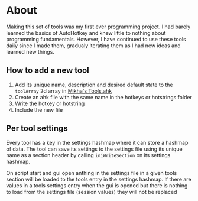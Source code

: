 # About
Making this set of tools was my first ever programming project. I had barely learned the basics of AutoHotkey and knew little to nothing about programming fundamentals.
However, I have continued to use these tools daily since I made them, gradualy iterating them as I had new ideas and learned new things.

## How to add a new tool
1) Add its unique name, description and desired default state to the `toolArray` 2d array in [Mikha's Tools.ahk](Mikha's%20Tools.ahk)
1) Create an ahk file with the same name in the hotkeys or hotstrings folder
1) Write the hotkey or hotstring
1) Include the new file

## Per tool settings
Every tool has a key in the settings hashmap where it can store a hashmap of data. The tool can save its settings to the settings file using its unique name as a section header by calling `iniWriteSection` on its settings hashmap.

On script start and gui open anthing in the settings file in a given tools section will be loaded to the tools entry in the settings hashmap.
If there are values in a tools settings entry when the gui is opened but there is nothing to load from the settings file (session values) they will not be replaced